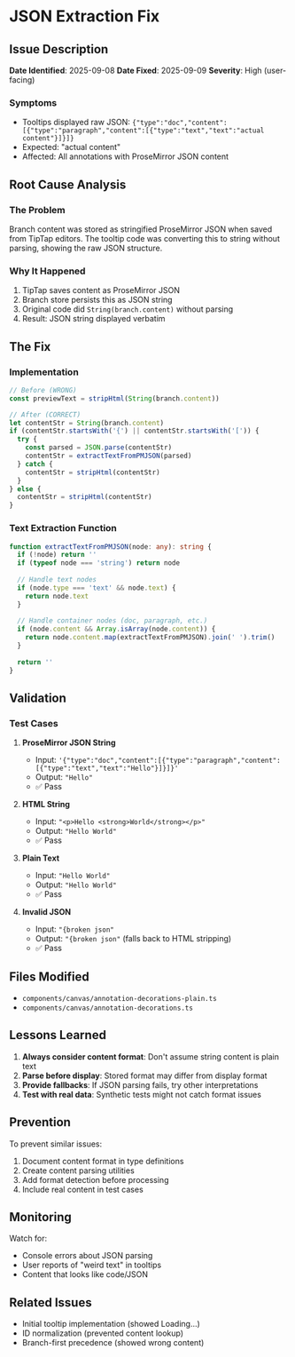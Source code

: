 # JSON Extraction Fix

## Issue Description
**Date Identified**: 2025-09-08
**Date Fixed**: 2025-09-09
**Severity**: High (user-facing)

### Symptoms
- Tooltips displayed raw JSON: `{"type":"doc","content":[{"type":"paragraph","content":[{"type":"text","text":"actual content"}]}]}`
- Expected: "actual content"
- Affected: All annotations with ProseMirror JSON content

## Root Cause Analysis

### The Problem
Branch content was stored as stringified ProseMirror JSON when saved from TipTap editors. The tooltip code was converting this to string without parsing, showing the raw JSON structure.

### Why It Happened
1. TipTap saves content as ProseMirror JSON
2. Branch store persists this as JSON string
3. Original code did `String(branch.content)` without parsing
4. Result: JSON string displayed verbatim

## The Fix

### Implementation
```typescript
// Before (WRONG)
const previewText = stripHtml(String(branch.content))

// After (CORRECT)
let contentStr = String(branch.content)
if (contentStr.startsWith('{') || contentStr.startsWith('[')) {
  try {
    const parsed = JSON.parse(contentStr)
    contentStr = extractTextFromPMJSON(parsed)
  } catch {
    contentStr = stripHtml(contentStr)
  }
} else {
  contentStr = stripHtml(contentStr)
}
```

### Text Extraction Function
```typescript
function extractTextFromPMJSON(node: any): string {
  if (!node) return ''
  if (typeof node === 'string') return node
  
  // Handle text nodes
  if (node.type === 'text' && node.text) {
    return node.text
  }
  
  // Handle container nodes (doc, paragraph, etc.)
  if (node.content && Array.isArray(node.content)) {
    return node.content.map(extractTextFromPMJSON).join(' ').trim()
  }
  
  return ''
}
```

## Validation

### Test Cases
1. **ProseMirror JSON String**
   - Input: `'{"type":"doc","content":[{"type":"paragraph","content":[{"type":"text","text":"Hello"}]}]}'`
   - Output: `"Hello"`
   - ✅ Pass

2. **HTML String**
   - Input: `"<p>Hello <strong>World</strong></p>"`
   - Output: `"Hello World"`
   - ✅ Pass

3. **Plain Text**
   - Input: `"Hello World"`
   - Output: `"Hello World"`
   - ✅ Pass

4. **Invalid JSON**
   - Input: `"{broken json"`
   - Output: `"{broken json"` (falls back to HTML stripping)
   - ✅ Pass

## Files Modified
- `components/canvas/annotation-decorations-plain.ts`
- `components/canvas/annotation-decorations.ts`

## Lessons Learned

1. **Always consider content format**: Don't assume string content is plain text
2. **Parse before display**: Stored format may differ from display format
3. **Provide fallbacks**: If JSON parsing fails, try other interpretations
4. **Test with real data**: Synthetic tests might not catch format issues

## Prevention

To prevent similar issues:
1. Document content format in type definitions
2. Create content parsing utilities
3. Add format detection before processing
4. Include real content in test cases

## Monitoring

Watch for:
- Console errors about JSON parsing
- User reports of "weird text" in tooltips
- Content that looks like code/JSON

## Related Issues
- Initial tooltip implementation (showed Loading...)
- ID normalization (prevented content lookup)
- Branch-first precedence (showed wrong content)